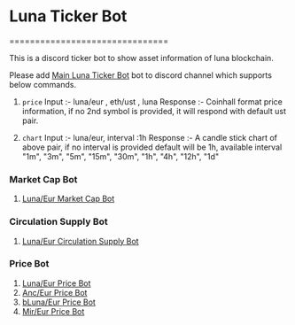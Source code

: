 # Luna Ticker Bot
===============================

This is a discord ticker bot to show asset information of luna blockchain.

Please add [Main Luna Ticker Bot](https://discord.com/api/oauth2/authorize?client_id=900726103948267580&permissions=534992255040&scope=bot%20applications.commands) bot to discord channel which supports below commands.
1. ``price``
    Input :- luna/eur , eth/ust , luna 
    Response :- Coinhall format price information, if no 2nd symbol is provided, it will respond with default ust pair.

2. ``chart``
    Input :- luna/eur, interval :1h
    Response :- A candle stick chart of above pair, if no interval is provided default will be 1h,
    available interval "1m", "3m", "5m", "15m", "30m", "1h", "4h", "12h", "1d"

### Market Cap Bot
1. [Luna/Eur Market Cap Bot](https://discord.com/api/oauth2/authorize?client_id=909331887342891009&scope=bot)

### Circulation Supply Bot
1. [Luna/Eur Circulation Supply Bot](https://discord.com/api/oauth2/authorize?client_id=911135992260472842&scope=bot)

### Price Bot
1. [Luna/Eur Price Bot](https://discord.com/api/oauth2/authorize?client_id=911136151404937286&scope=bot)
2. [Anc/Eur Price Bot](https://discord.com/api/oauth2/authorize?client_id=911136194346250251&scope=bot)
3. [bLuna/Eur Price Bot](https://discord.com/api/oauth2/authorize?client_id=911136218484457555&scope=bot)
4. [Mir/Eur Price Bot](https://discord.com/api/oauth2/authorize?client_id=911136243537051688&scope=bot)
